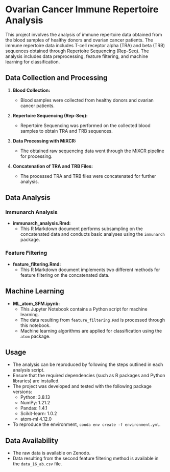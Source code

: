 # Ovarian Cancer Immune Repertoire Analysis

This project involves the analysis of immune repertoire data obtained from the blood samples of healthy donors and ovarian cancer patients. 
The immune repertoire data includes T-cell receptor alpha (TRA) and beta (TRB) sequences obtained through Repertoire Sequencing (Rep-Seq). 
The analysis includes data preprocessing, feature filtering, and machine learning for classification.

## Data Collection and Processing

1. **Blood Collection:**
   - Blood samples were collected from healthy donors and ovarian cancer patients.

2. **Repertoire Sequencing (Rep-Seq):**
   - Repertoire Sequencing was performed on the collected blood samples to obtain TRA and TRB sequences.

3. **Data Processing with MiXCR:**
   - The obtained raw sequencing data went through the MiXCR pipeline for processing.

4. **Concatenation of TRA and TRB Files:**
   - The processed TRA and TRB files were concatenated for further analysis.

## Data Analysis

### Immunarch Analysis

- **immunarch_analysis.Rmd:**
  - This R Markdown document performs subsampling on the concatenated data and conducts basic analyses using the `immunarch` package.

### Feature Filtering

- **feature_filtering.Rmd:**
  - This R Markdown document implements two different methods for feature filtering on the concatenated data.

## Machine Learning

- **ML_atom_SFM.ipynb:**
  - This Jupyter Notebook contains a Python script for machine learning.
  - The data resulting from `feature_filtering.Rmd` is processed through this notebook.
  - Machine learning algorithms are applied for classification using the `atom` package.

## Usage

- The analysis can be reproduced by following the steps outlined in each analysis script.
- Ensure that the required dependencies (such as R packages and Python libraries) are installed.
- The project was developed and tested with the following package versions:
   - Python: 3.8.13
   - NumPy: 1.21.2
   - Pandas: 1.4.1
   - Scikit-learn: 1.0.2
   - atom-ml 4.12.0
- To reproduce the environment, `conda env create -f environment.yml`.

## Data Availability

- The raw data is available on Zenodo.
- Data resulting from the second feature filtering method is available in the `data_16_ab.csv` file.

